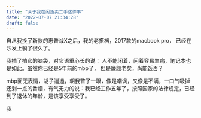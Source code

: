 ```yaml
---
title: "关于我在闲鱼卖二手这件事"
date: "2022-07-07 21:34:28"
draft: false
---
```

自从我换了新款的惠普战X之后，我的老搭档，2017款的macbook pro， 已经在沙发上躺了很久了。

我拍了拍它的脑袋，对它语重心长的说：  人不能闲着，闲着容易生病，笔记本也是如此。虽然你已经是5年前的mbp了， 但是廉颇老矣，尚能饭否？ 

mbp面无表情，胡子邋遢，朝我瞥了一眼，像是嘲讽，又像是不满，一口气吸掉还剩一点的香烟，有气无力的说：我已经工作五年了，按照国家的法律规定，已经到了退休的年龄，是该享受享受了。

我 




